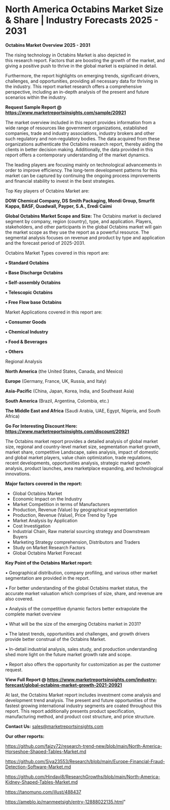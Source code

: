 # North America Octabins Market Size & Share | Industry Forecasts 2025 - 2031

<Strong> Octabins Market Overview 2025 - 2031</strong>

The rising technology in Octabins Market is also depicted in this research report. Factors that are boosting the growth of the market, and giving a positive push to thrive in the global market is explained in detail.

Furthermore, the report highlights on emerging trends, significant drivers, challenges, and opportunities, providing all necessary data for thriving in the industry. This report market research offers a comprehensive perspective, including an in-depth analysis of the present and future scenarios within the industry.

<strong>Request Sample Report @ <a href=https://www.marketreportsinsights.com/sample/20921>https://www.marketreportsinsights.com/sample/20921</a></strong>

The market overview included in this report provides information from a wide range of resources like government organizations, established companies, trade and industry associations, industry brokers and other such regulatory and non-regulatory bodies. The data acquired from these organizations authenticate the Octabins research report, thereby aiding the clients in better decision making. Additionally, the data provided in this report offers a contemporary understanding of the market dynamics.

The leading players are focusing mainly on technological advancements in order to improve efficiency. The long-term development patterns for this market can be captured by continuing the ongoing process improvements and financial stability to invest in the best strategies.

Top Key players of Octabins Market are:

<strong>DOW Chemical Company, DS Smith Packaging, Mondi Group, Smurfit Kappa, BASF, Quadwall, Payper, S.A., Eredi Caimi</strong>

<strong><b>Global Octabins Market Scope and Size:</b></strong>
The Octabins market is declared segment by company, region (country), type, and application. Players, stakeholders, and other participants in the global Octabins market will gain the market scope as they use the report as a powerful resource. The segmental analysis focuses on revenue and product by type and application and the forecast period of 2025-2031.

Octabins Market Types covered in this report are:

<strong>• Standard Octabins

• Base Discharge Octabins

• Self-assembly Octabins

• Telescopic Octabins

• Free Flow base Octabins</strong>

Market Applications covered in this report are:

<strong>• Consumer Goods

• Chemical Industry

• Food & Beverages

• Others</strong> 

Regional Analysis

<strong>North America</strong> (the United States, Canada, and Mexico)

<strong>Europe</strong> (Germany, France, UK, Russia, and Italy)

<strong>Asia-Pacific</strong> (China, Japan, Korea, India, and Southeast Asia)

<strong>South America</strong> (Brazil, Argentina, Colombia, etc.)

<strong>The Middle East and Africa</strong> (Saudi Arabia, UAE, Egypt, Nigeria, and South Africa)

<strong>Go For Interesting Discount Here: <a href=https://www.marketreportsinsights.com/discount/20921>https://www.marketreportsinsights.com/discount/20921</a></strong>

The Octabins market report provides a detailed analysis of global market size, regional and country-level market size, segmentation market growth, market share, competitive Landscape, sales analysis, impact of domestic and global market players, value chain optimization, trade regulations, recent developments, opportunities analysis, strategic market growth analysis, product launches, area marketplace expanding, and technological innovations.

<strong><b>Major factors covered in the report:</b></strong>
<ul>
  <li>Global Octabins Market </li>
  <li>Economic Impact on the Industry</li>
  <li>Market Competition in terms of Manufacturers</li>
  <li>Production, Revenue (Value) by geographical segmentation</li>
  <li>Production, Revenue (Value), Price Trend by Type</li>
  <li>Market Analysis by Application</li>
  <li>Cost Investigation</li>
  <li>Industrial Chain, Raw material sourcing strategy and Downstream Buyers</li>
  <li>Marketing Strategy comprehension, Distributors and Traders</li>
  <li>Study on Market Research Factors</li>
  <li>Global Octabins Market Forecast</li>
</ul>

<strong><b>Key Point of the Octabins Market report:</b></strong>

• Geographical distribution, company profiling, and various other market segmentation are provided in the report.

• For better understanding of the global Octabins market status, the accurate market valuation which comprises of size, share, and revenue are also covered.

• Analysis of the competitive dynamic factors better extrapolate the complete market overview

• What will be the size of the emerging Octabins market in 2031?

• The latest trends, opportunities and challenges, and growth drivers provide better construal of the Octabins Market.

• In-detail industrial analysis, sales study, and production understanding shed more light on the future market growth rate and scope.

• Report also offers the opportunity for customization as per the customer request.

<strong><b>View Full Report @ <a href=https://www.marketreportsinsights.com/industry-forecast/global-octabins-market-growth-2021-20921>https://www.marketreportsinsights.com/industry-forecast/global-octabins-market-growth-2021-20921</a></b></strong>


At last, the Octabins Market report includes investment come analysis and development trend analysis. The present and future opportunities of the fastest growing international industry segments are coated throughout this report. This report additionally presents product specification, manufacturing method, and product cost structure, and price structure.

<strong>Contact Us:</strong>
sales@marketreportsinsights.com

<strong>Our other reports:</strong>

<a href=https://github.com/faizy72/research-trend-new/blob/main/North-America-Horseshoe-Shaped-Tables-Market.md>https://github.com/faizy72/research-trend-new/blob/main/North-America-Horseshoe-Shaped-Tables-Market.md</a>

<a href=https://github.com/Siya23553/Research/blob/main/Europe-Financial-Fraud-Detection-Software-Market.md>https://github.com/Siya23553/Research/blob/main/Europe-Financial-Fraud-Detection-Software-Market.md</a>

<a href=https://github.com/Hindavi8/ResearchGrowths/blob/main/North-America-Kidney-Shaped-Tables-Market.md>https://github.com/Hindavi8/ResearchGrowths/blob/main/North-America-Kidney-Shaped-Tables-Market.md</a>

<a href=https://tanomuno.com/illust/488437>https://tanomuno.com/illust/488437</a>

<a href=https://ameblo.jp/manmeetsigh/entry-12888022135.html>https://ameblo.jp/manmeetsigh/entry-12888022135.html</a>"
